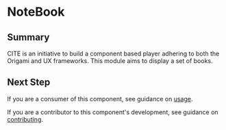 # NoteBook

## Summary

CITE is an initiative to build a component based player adhering to both the Origami and UX frameworks. This module aims to display a set of books.

## Next Step

If you are a consumer of this component, see guidance on [usage](README.usage.md).

If you are a contributor to this component's development, see guidance on [contributing](README.contribute.md).
